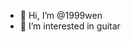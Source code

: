 - 👋 Hi, I’m @1999wen
- 👀 I’m interested in guitar


<!---
1999wen/1999wen is a ✨ special ✨ repository because its `README.md` (this file) appears on your GitHub profile.
You can click the Preview link to take a look at your changes.
--->
